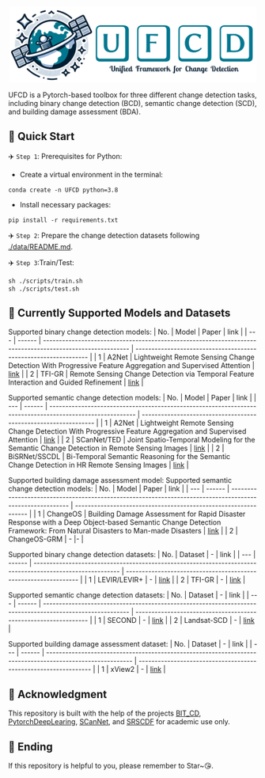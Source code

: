 <div align="center">
  <img width=500 src="./assest/logo.png" alt="logo" />
</div>

UFCD is a Pytorch-based toolbox for three different change detection tasks, including binary change detection (BCD), semantic change detection (SCD), and building damage assessment (BDA).

## 🍓 Quick Start

✈️ `Step 1`: Prerequisites for Python:
- Create a virtual environment in the terminal:
```shell
conda create -n UFCD python=3.8
```
- Install necessary packages:
```shell
pip install -r requirements.txt
```

✈️ `Step 2`: Prepare the change detection datasets following [./data/README.md](./data/README.md).

✈️ `Step 3`:Train/Test:
```shell
sh ./scripts/train.sh  
sh ./scripts/test.sh   
 ```
## 🍓 Currently Supported Models and Datasets

Supported binary change detection models:
| No. | Model  | Paper                                                                                                     | link                                                            |
| --- | ------ | --------------------------------------------------------------------------------------------------------- | --------------------------------------------------------------- |
| 1   | A2Net  | Lightweight Remote Sensing Change Detection With Progressive Feature Aggregation and Supervised Attention | [link](https://ieeexplore.ieee.org/abstract/document/10034814/) |
| 2   | TFI-GR | Remote Sensing Change Detection via Temporal Feature Interaction and Guided Refinement                    | [link](https://ieeexplore.ieee.org/abstract/document/9863802)   |

Supported semantic change detection models:
| No. | Model  | Paper                                                                                                     | link                                                            |
| --- | ------ | --------------------------------------------------------------------------------------------------------- | --------------------------------------------------------------- |
| 1   | A2Net  | Lightweight Remote Sensing Change Detection With Progressive Feature Aggregation and Supervised Attention | [link](https://ieeexplore.ieee.org/abstract/document/10034814/) |
| 2   | SCanNet/TED | Joint Spatio-Temporal Modeling for the Semantic Change Detection in Remote Sensing Images            | [link](https://arxiv.org/abs/2212.05245)                        |
| 2   | BiSRNet/SSCDL | Bi-Temporal Semantic Reasoning for the Semantic Change Detection in HR Remote Sensing Images       | [link](https://ieeexplore.ieee.org/document/9721305)            |

Supported building damage assessment model:
Supported semantic change detection models:
| No. | Model  | Paper                                                                                                     | link                                                            |
| --- | ------ | --------------------------------------------------------------------------------------------------------- | --------------------------------------------------------------- |
| 1   | ChangeOS  | Building Damage Assessment for Rapid Disaster Response with a Deep Object-based Semantic Change Detection Framework: From Natural Disasters to Man-made Disasters | [link](https://www.sciencedirect.com/science/article/pii/S0034425721003564) |
| 2   | ChangeOS-GRM | -           |-                       |

Supported binary change detection datasets:
| No. | Dataset  | -                                                                                                     | link                                                            |
| --- | ------ | --------------------------------------------------------------------------------------------------------- | --------------------------------------------------------------- |
| 1   | LEVIR/LEVIR+  | - | [link](https://justchenhao.github.io/LEVIR/) |
| 2   | TFI-GR | -                   | [link](https://ieeexplore.ieee.org/abstract/document/9863802)   |

Supported semantic change detection datasets:
| No. | Dataset  | -                                                                                                     | link                                                            |
| --- | ------ | --------------------------------------------------------------------------------------------------------- | --------------------------------------------------------------- |
| 1   | SECOND  | - | [link](https://ieeexplore.ieee.org/abstract/document/9555824) |
| 2   | Landsat-SCD | -                   | [link](https://figshare.com/articles/figure/Landsat-SCD_dataset_zip/19946135/1)   |

Supported building damage assessment dataset:
| No. | Dataset  | -                                                                                                     | link                                                            |
| --- | ------ | --------------------------------------------------------------------------------------------------------- | --------------------------------------------------------------- |
| 1   | xView2  | - | [link](https://xview2.org/) |


## 🥤 Acknowledgment
This repository is built with the help of the projects [BIT_CD](https://github.com/justchenhao/BIT_CD), [PytorchDeepLearing](https://github.com/junqiangchen/PytorchDeepLearing), [SCanNet](https://github.com/ggsDing/SCanNet), 
and [SRSCDF](https://github.com/walking-shadow/Simple-Remote-Sensing-Change-Detection-Framework) for academic use only.

## 🍎 Ending
If this repository  is helpful to you, please remember to Star~😘.
